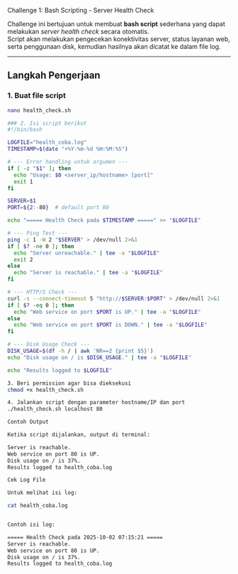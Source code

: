 Challenge 1: Bash Scripting - Server Health Check

Challenge ini bertujuan untuk membuat **bash script** sederhana yang dapat melakukan *server health check* secara otomatis.  
Script akan melakukan pengecekan konektivitas server, status layanan web, serta penggunaan disk, kemudian hasilnya akan dicatat ke dalam file log.

---

## Langkah Pengerjaan

### 1. Buat file script
```bash
nano health_check.sh

### 2. Isi script berikut
#!/bin/bash

LOGFILE="health_coba.log"
TIMESTAMP=$(date "+%Y-%m-%d %H:%M:%S")

# --- Error handling untuk argumen ---
if [ -z "$1" ]; then
  echo "Usage: $0 <server_ip/hostname> [port]"
  exit 1
fi

SERVER=$1
PORT=${2:-80}  # default port 80

echo "===== Health Check pada $TIMESTAMP =====" >> "$LOGFILE"

# --- Ping Test ---
ping -c 1 -W 2 "$SERVER" > /dev/null 2>&1
if [ $? -ne 0 ]; then
  echo "Server unreachable." | tee -a "$LOGFILE"
  exit 2
else
  echo "Server is reachable." | tee -a "$LOGFILE"
fi

# --- HTTP/S Check ---
curl -s --connect-timeout 5 "http://$SERVER:$PORT" > /dev/null 2>&1
if [ $? -eq 0 ]; then
  echo "Web service on port $PORT is UP." | tee -a "$LOGFILE"
else
  echo "Web service on port $PORT is DOWN." | tee -a "$LOGFILE"
fi

# --- Disk Usage Check ---
DISK_USAGE=$(df -h / | awk 'NR==2 {print $5}')
echo "Disk usage on / is $DISK_USAGE." | tee -a "$LOGFILE"

echo "Results logged to $LOGFILE"

3. Beri permission agar bisa dieksekusi
chmod +x health_check.sh

4. Jalankan script dengan parameter hostname/IP dan port
./health_check.sh localhost 80

Contoh Output

Ketika script dijalankan, output di terminal:

Server is reachable.
Web service on port 80 is UP.
Disk usage on / is 37%.
Results logged to health_coba.log

Cek Log File

Untuk melihat isi log:

cat health_coba.log


Contoh isi log:

===== Health Check pada 2025-10-02 07:15:21 =====
Server is reachable.
Web service on port 80 is UP.
Disk usage on / is 37%.
Results logged to health_coba.log
